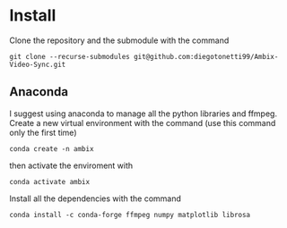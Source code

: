 # Install
Clone the repository and the submodule with the command
~~~
git clone --recurse-submodules git@github.com:diegotonetti99/Ambix-Video-Sync.git
~~~

## Anaconda
I suggest using anaconda to manage all the python libraries and ffmpeg. Create a new virtual environment with the command (use this command only the first time)
~~~
conda create -n ambix
~~~
then activate the enviroment with
~~~
conda activate ambix
~~~
Install all the dependencies with the command
~~~
conda install -c conda-forge ffmpeg numpy matplotlib librosa
~~~
